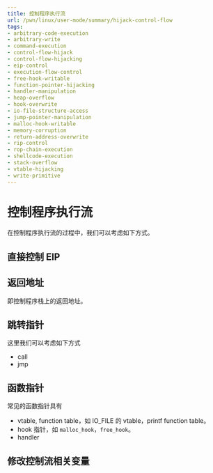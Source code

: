 ```yaml
---
title: 控制程序执行流
url: /pwn/linux/user-mode/summary/hijack-control-flow
tags:
- arbitrary-code-execution
- arbitrary-write
- command-execution
- control-flow-hijack
- control-flow-hijacking
- eip-control
- execution-flow-control
- free-hook-writable
- function-pointer-hijacking
- handler-manipulation
- heap-overflow
- hook-overwrite
- io-file-structure-access
- jump-pointer-manipulation
- malloc-hook-writable
- memory-corruption
- return-address-overwrite
- rip-control
- rop-chain-execution
- shellcode-execution
- stack-overflow
- vtable-hijacking
- write-primitive
---
```

# 控制程序执行流

在控制程序执行流的过程中，我们可以考虑如下方式。

## 直接控制 EIP



## 返回地址

即控制程序栈上的返回地址。

## 跳转指针

这里我们可以考虑如下方式

- call 
- jmp

## 函数指针

常见的函数指针具有

- vtable,  function table，如 IO_FILE 的 vtable，printf function table。
- hook  指针，如 `malloc_hook`，`free_hook`。
- handler

## 修改控制流相关变量